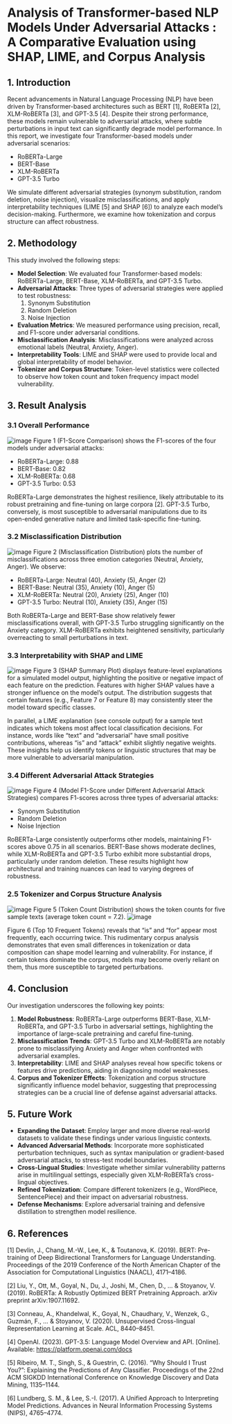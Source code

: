 # Analysis of Transformer-based NLP Models Under Adversarial Attacks : A Comparative Evaluation using SHAP, LIME, and Corpus Analysis


## 1. Introduction

Recent advancements in Natural Language Processing (NLP) have been driven by Transformer-based architectures such as BERT [1], RoBERTa [2], XLM-RoBERTa [3], and GPT-3.5 [4]. Despite their strong performance, these models remain vulnerable to adversarial attacks, where subtle perturbations in input text can significantly degrade model performance. In this report, we investigate four Transformer-based models under adversarial scenarios:

- RoBERTa-Large
- BERT-Base
- XLM-RoBERTa
- GPT-3.5 Turbo

We simulate different adversarial strategies (synonym substitution, random deletion, noise injection), visualize misclassifications, and apply interpretability techniques (LIME [5] and SHAP [6]) to analyze each model’s decision-making. Furthermore, we examine how tokenization and corpus structure can affect robustness.
## 2. Methodology

This study involved the following steps:

- **Model Selection**: We evaluated four Transformer-based models: RoBERTa-Large, BERT-Base, XLM-RoBERTa, and GPT-3.5 Turbo.
- **Adversarial Attacks**: Three types of adversarial strategies were applied to test robustness:
  1. Synonym Substitution
  2. Random Deletion
  3. Noise Injection
- **Evaluation Metrics**: We measured performance using precision, recall, and F1-score under adversarial conditions.
- **Misclassification Analysis**: Misclassifications were analyzed across emotional labels (Neutral, Anxiety, Anger).
- **Interpretability Tools**: LIME and SHAP were used to provide local and global interpretability of model behavior.
- **Tokenizer and Corpus Structure**: Token-level statistics were collected to observe how token count and token frequency impact model vulnerability.
## 3. Result Analysis

### 3.1 Overall Performance
![image](https://github.com/user-attachments/assets/2ae9f59a-410c-4aeb-aaeb-d3abfca307ec)
Figure 1 (F1-Score Comparison) shows the F1-scores of the four models under adversarial attacks:

- RoBERTa-Large: 0.88
- BERT-Base: 0.82
- XLM-RoBERTa: 0.68
- GPT-3.5 Turbo: 0.53

RoBERTa-Large demonstrates the highest resilience, likely attributable to its robust pretraining and fine-tuning on large corpora [2]. GPT-3.5 Turbo, conversely, is most susceptible to adversarial manipulations due to its open-ended generative nature and limited task-specific fine-tuning.

### 3.2 Misclassification Distribution
![image](https://github.com/user-attachments/assets/1d2048dd-6438-495f-a38f-6a7ed90028a3)
Figure 2 (Misclassification Distribution) plots the number of misclassifications across three emotion categories (Neutral, Anxiety, Anger). We observe:

- RoBERTa-Large: Neutral (40), Anxiety (5), Anger (2)
- BERT-Base: Neutral (35), Anxiety (10), Anger (5)
- XLM-RoBERTa: Neutral (20), Anxiety (25), Anger (10)
- GPT-3.5 Turbo: Neutral (10), Anxiety (35), Anger (15)

Both RoBERTa-Large and BERT-Base show relatively fewer misclassifications overall, with GPT-3.5 Turbo struggling significantly on the Anxiety category. XLM-RoBERTa exhibits heightened sensitivity, particularly overreacting to small perturbations in text.

### 3.3 Interpretability with SHAP and LIME
![image](https://github.com/user-attachments/assets/9b174f39-f040-4b8e-9e7e-ee0b88bfd344)
Figure 3 (SHAP Summary Plot) displays feature-level explanations for a simulated model output, highlighting the positive or negative impact of each feature on the prediction. Features with higher SHAP values have a stronger influence on the model’s output. The distribution suggests that certain features (e.g., Feature 7 or Feature 8) may consistently steer the model toward specific classes.

In parallel, a LIME explanation (see console output) for a sample text indicates which tokens most affect local classification decisions. For instance, words like “text” and “adversarial” have small positive contributions, whereas “is” and “attack” exhibit slightly negative weights. These insights help us identify tokens or linguistic structures that may be more vulnerable to adversarial manipulation.

### 3.4 Different Adversarial Attack Strategies
![image](https://github.com/user-attachments/assets/b68d0a9a-345a-44bf-959b-4e90476be7bc)
Figure 4 (Model F1-Score under Different Adversarial Attack Strategies) compares F1-scores across three types of adversarial attacks:

- Synonym Substitution
- Random Deletion
- Noise Injection

RoBERTa-Large consistently outperforms other models, maintaining F1-scores above 0.75 in all scenarios. BERT-Base shows moderate declines, while XLM-RoBERTa and GPT-3.5 Turbo exhibit more substantial drops, particularly under random deletion. These results highlight how architectural and training nuances can lead to varying degrees of robustness.

### 2.5 Tokenizer and Corpus Structure Analysis
![image](https://github.com/user-attachments/assets/22a053f8-2638-4dae-b754-23ced876f272)
Figure 5 (Token Count Distribution) shows the token counts for five sample texts (average token count = 7.2). 
![image](https://github.com/user-attachments/assets/6a5537aa-d863-4db6-b41c-86cef408f850)

Figure 6 (Top 10 Frequent Tokens) reveals that “is” and “for” appear most frequently, each occurring twice. This rudimentary corpus analysis demonstrates that even small differences in tokenization or data composition can shape model learning and vulnerability. For instance, if certain tokens dominate the corpus, models may become overly reliant on them, thus more susceptible to targeted perturbations.

## 4. Conclusion

Our investigation underscores the following key points:

1. **Model Robustness**: RoBERTa-Large outperforms BERT-Base, XLM-RoBERTa, and GPT-3.5 Turbo in adversarial settings, highlighting the importance of large-scale pretraining and careful fine-tuning.
2. **Misclassification Trends**: GPT-3.5 Turbo and XLM-RoBERTa are notably prone to misclassifying Anxiety and Anger when confronted with adversarial examples.
3. **Interpretability**: LIME and SHAP analyses reveal how specific tokens or features drive predictions, aiding in diagnosing model weaknesses.
4. **Corpus and Tokenizer Effects**: Tokenization and corpus structure significantly influence model behavior, suggesting that preprocessing strategies can be a crucial line of defense against adversarial attacks.

## 5. Future Work

- **Expanding the Dataset**: Employ larger and more diverse real-world datasets to validate these findings under various linguistic contexts.
- **Advanced Adversarial Methods**: Incorporate more sophisticated perturbation techniques, such as syntax manipulation or gradient-based adversarial attacks, to stress-test model boundaries.
- **Cross-Lingual Studies**: Investigate whether similar vulnerability patterns arise in multilingual settings, especially given XLM-RoBERTa’s cross-lingual objectives.
- **Refined Tokenization**: Compare different tokenizers (e.g., WordPiece, SentencePiece) and their impact on adversarial robustness.
- **Defense Mechanisms**: Explore adversarial training and defensive distillation to strengthen model resilience.

## 6. References

[1] Devlin, J., Chang, M.-W., Lee, K., & Toutanova, K. (2019). BERT: Pre-training of Deep Bidirectional Transformers for Language Understanding. Proceedings of the 2019 Conference of the North American Chapter of the Association for Computational Linguistics (NAACL), 4171–4186.

[2] Liu, Y., Ott, M., Goyal, N., Du, J., Joshi, M., Chen, D., … & Stoyanov, V. (2019). RoBERTa: A Robustly Optimized BERT Pretraining Approach. arXiv preprint arXiv:1907.11692.

[3] Conneau, A., Khandelwal, K., Goyal, N., Chaudhary, V., Wenzek, G., Guzmán, F., … & Stoyanov, V. (2020). Unsupervised Cross-lingual Representation Learning at Scale. ACL, 8440–8451.

[4] OpenAI. (2023). GPT-3.5: Language Model Overview and API. [Online]. Available: https://platform.openai.com/docs

[5] Ribeiro, M. T., Singh, S., & Guestrin, C. (2016). “Why Should I Trust You?”: Explaining the Predictions of Any Classifier. Proceedings of the 22nd ACM SIGKDD International Conference on Knowledge Discovery and Data Mining, 1135–1144.

[6] Lundberg, S. M., & Lee, S.-I. (2017). A Unified Approach to Interpreting Model Predictions. Advances in Neural Information Processing Systems (NIPS), 4765–4774.

